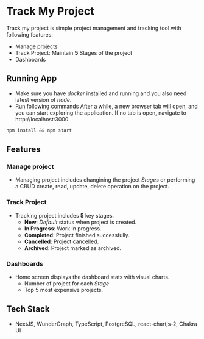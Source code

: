# Track My Project

Track my project is simple project management and tracking tool with following features:

- Manage projects
- Track Project: Maintain **5** Stages of the project
- Dashboards

## Running App
- Make sure you have *docker* installed and running and you also need latest version of *node*.
- Run following commands After a while, a new browser tab will open, and you can start exploring the application. If no tab is open, navigate to http://localhost:3000.
```js
npm install && npm start
```
## Features

### Manage project

- Managing project includes changining the project *Stages* or performing a CRUD create, read, update, delete operation on the project.

### Track Project

- Tracking project includes **5** key stages.
  - **New**: _Default_ status when project is created.
  - **In Progress**: Work in progress.
  - **Completed**: Project finished successfully.
  - **Cancelled**: Project cancelled.
  - **Archived**: Project marked as archived.

### Dashboards

- Home screen displays the dashboard stats with visual charts.
  - Number of project for each *Stage*
  - Top 5 most expensive projects.

## Tech Stack

- NextJS, WunderGraph, TypeScript, PostgreSQL, react-chartjs-2, Chakra UI
